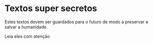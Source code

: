 # Textos super secretos

Estes textos devem ser guardados para o futuro de modo a preservar e salvar a humanidade.

Leia eles com atenção